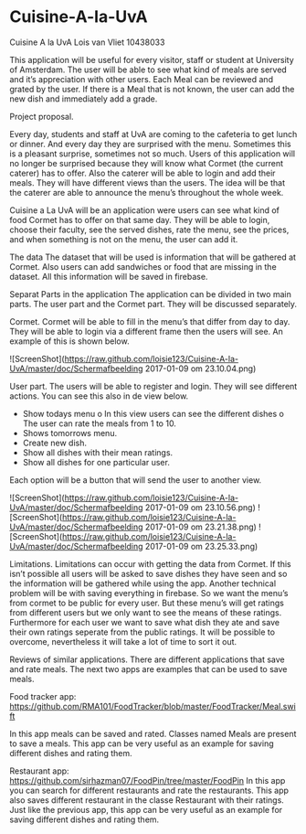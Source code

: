 # Cuisine-A-la-UvA

Cuisine A la UvA
Lois van Vliet
10438033


This application will be useful for every visitor, staff or student at University of Amsterdam. The user will be able to see what kind of meals are served and it’s appreciation with other users. Each Meal can be reviewed and grated by the user. If there is a Meal that is not known, the user can add the new dish and immediately add a grade. 


Project proposal. 

Every day, students and staff at UvA  are coming to the cafeteria to get lunch or dinner. And every day they are surprised with the menu. Sometimes this is a pleasant surprise, sometimes not so much. Users of this application will no longer be surprised because they will know what Cormet (the current caterer) has to offer. 
Also the caterer will be able to login and add their meals. They will have different views than the users. The idea will be that the caterer are able to announce the menu’s throughout the whole week. 

Cuisine a La UvA will be an application were users can see what kind of food Cormet has to offer on that same day. They will be able to login, choose their faculty, see the served dishes, rate the menu, see the prices, and when something is not on the menu, the user can add it. 

The data
The dataset that will be used is information that will be gathered at Cormet. Also users can add sandwiches or food that are missing in the dataset. All this information will be saved in firebase.  

Separat Parts in the application
The application can be divided in two main parts. The user part and the Cormet part. They will be discussed separately. 

Cormet. 
Cormet will be able to fill in the menu’s that differ from day to day. They will be able to login via a different frame then the users will see. An example of this is shown below. 

![ScreenShot](https://raw.github.com/loisie123/Cuisine-A-la-UvA/master/doc/Schermafbeelding 2017-01-09 om 23.10.04.png)

User part. 
The users will be able to register and login. They will see different actions. You can see this also in de view below. 
-	Show todays menu
  o	In this view users can see the different dishes
  o	The user can rate the meals from 1 to 10.
-	Shows tomorrows menu.
-	Create new dish.
-	Show all dishes with their mean ratings. 
-	Show all dishes for one particular user. 

Each option will be a button that will send the user to another view. 

![ScreenShot](https://raw.github.com/loisie123/Cuisine-A-la-UvA/master/doc/Schermafbeelding 2017-01-09 om 23.10.56.png)
![ScreenShot](https://raw.github.com/loisie123/Cuisine-A-la-UvA/master/doc/Schermafbeelding 2017-01-09 om 23.21.38.png)
![ScreenShot](https://raw.github.com/loisie123/Cuisine-A-la-UvA/master/doc/Schermafbeelding 2017-01-09 om 23.25.33.png)


Limitations.
Limitations can occur with getting the data from Cormet. If this isn’t possible all users will be asked to save dishes they have seen and so the information will be gathered while using the app. 
Another technical problem will be with saving everything in firebase. So we want the menu’s from cormet to be public for every user. But these menu’s will get ratings from different users but we only want to see the means of these ratings.  Furthermore for each user we want to save what dish they ate and save their own ratings seperate from the public ratings. It will be possible to overcome, nevertheless it will take a lot of time to sort it out. 

Reviews of similar applications. 
There are different applications that save and rate meals. The next two apps are examples that can be used to save meals. 

Food tracker app:
https://github.com/RMA101/FoodTracker/blob/master/FoodTracker/Meal.swift

In this app meals can be saved and rated. Classes named Meals are present to save a meals. This app can be very useful as an example for saving different dishes and rating them. 

Restaurant app:
https://github.com/sirhazman07/FoodPin/tree/master/FoodPin
In this app you can search for different restaurants and rate the restaurants. This app also saves different restaurant in the classe Restaurant with their ratings. Just like the previous app, this app can be very useful as an example for saving different dishes and rating them. 


 


